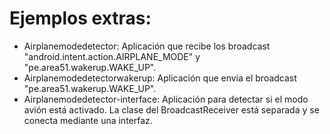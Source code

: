 # Ejemplos extras:
- Airplanemodedetector: Aplicación que recibe los broadcast "android.intent.action.AIRPLANE_MODE" y "pe.area51.wakerup.WAKE_UP".
- Airplanemodedetectorwakerup: Aplicación que envía el broadcast "pe.area51.wakerup.WAKE_UP".
- Airplanemodedetector-interface: Aplicación para detectar si el modo avión está activado. La clase del BroadcastReceiver está separada y se conecta mediante una interfaz.
